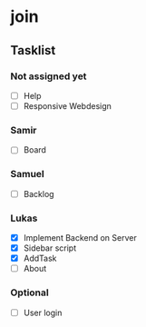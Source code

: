 ﻿# join

<h2>Tasklist</h2>

<h3>Not assigned yet</h3>

- [ ] Help
- [ ] Responsive Webdesign

<h3>Samir</h3>

- [ ] Board

<h3>Samuel</h3>

- [ ] Backlog 

<h3>Lukas</h3>

- [X] Implement Backend on Server
- [X] Sidebar script
- [X] AddTask
- [ ] About

<h3>Optional</h3>

- [ ] User login
